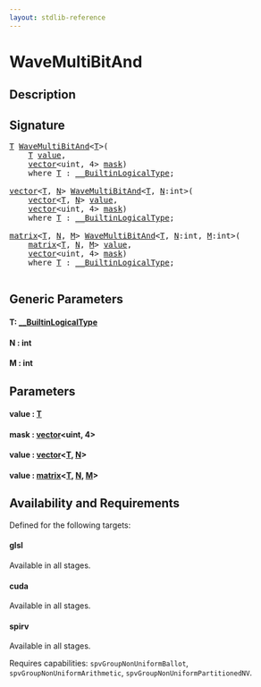 ```yaml
---
layout: stdlib-reference
---
```


# WaveMultiBitAnd

## Description





## Signature 

<pre>
<a href="wavemultibitand-049c.html#typeparam-T" class="code_type">T</a> <a href="wavemultibitand-049c.html">WaveMultiBitAnd</a>&lt;<a href="wavemultibitand-049c.html#typeparam-T" class="code_type">T</a>&gt;(
    <a href="wavemultibitand-049c.html#typeparam-T" class="code_type">T</a> <a href="wavemultibitand-049c.html#decl-value" class="code_param">value</a>,
    <a href="../types/vector/index.html" class="code_type">vector</a>&lt;<span class="code_keyword">uint</span>, 4&gt; <a href="wavemultibitand-049c.html#decl-mask" class="code_param">mask</a>)
    <span class='code_keyword'>where</span> <a href="wavemultibitand-049c.html#typeparam-T" class="code_type">T</a> : <a href="../interfaces/0_builtinlogicaltype-029g/index.html" class="code_type">__BuiltinLogicalType</a>;

<a href="../types/vector/index.html" class="code_type">vector</a>&lt;<a href="wavemultibitand-049c.html#typeparam-T" class="code_type">T</a>, <a href="wavemultibitand-049c.html#decl-N" class="code_var">N</a>&gt; <a href="wavemultibitand-049c.html">WaveMultiBitAnd</a>&lt;<a href="wavemultibitand-049c.html#typeparam-T" class="code_type">T</a>, <a href="wavemultibitand-049c.html#decl-N" class="code_var">N</a>:<span class="code_keyword">int</span>&gt;(
    <a href="../types/vector/index.html" class="code_type">vector</a>&lt;<a href="wavemultibitand-049c.html#typeparam-T" class="code_type">T</a>, <a href="wavemultibitand-049c.html#decl-N" class="code_var">N</a>&gt; <a href="wavemultibitand-049c.html#decl-value" class="code_param">value</a>,
    <a href="../types/vector/index.html" class="code_type">vector</a>&lt;<span class="code_keyword">uint</span>, 4&gt; <a href="wavemultibitand-049c.html#decl-mask" class="code_param">mask</a>)
    <span class='code_keyword'>where</span> <a href="wavemultibitand-049c.html#typeparam-T" class="code_type">T</a> : <a href="../interfaces/0_builtinlogicaltype-029g/index.html" class="code_type">__BuiltinLogicalType</a>;

<a href="../types/matrix/index.html" class="code_type">matrix</a>&lt;<a href="wavemultibitand-049c.html#typeparam-T" class="code_type">T</a>, <a href="wavemultibitand-049c.html#decl-N" class="code_var">N</a>, <a href="wavemultibitand-049c.html#decl-M" class="code_var">M</a>&gt; <a href="wavemultibitand-049c.html">WaveMultiBitAnd</a>&lt;<a href="wavemultibitand-049c.html#typeparam-T" class="code_type">T</a>, <a href="wavemultibitand-049c.html#decl-N" class="code_var">N</a>:<span class="code_keyword">int</span>, <a href="wavemultibitand-049c.html#decl-M" class="code_var">M</a>:<span class="code_keyword">int</span>&gt;(
    <a href="../types/matrix/index.html" class="code_type">matrix</a>&lt;<a href="wavemultibitand-049c.html#typeparam-T" class="code_type">T</a>, <a href="wavemultibitand-049c.html#decl-N" class="code_var">N</a>, <a href="wavemultibitand-049c.html#decl-M" class="code_var">M</a>&gt; <a href="wavemultibitand-049c.html#decl-value" class="code_param">value</a>,
    <a href="../types/vector/index.html" class="code_type">vector</a>&lt;<span class="code_keyword">uint</span>, 4&gt; <a href="wavemultibitand-049c.html#decl-mask" class="code_param">mask</a>)
    <span class='code_keyword'>where</span> <a href="wavemultibitand-049c.html#typeparam-T" class="code_type">T</a> : <a href="../interfaces/0_builtinlogicaltype-029g/index.html" class="code_type">__BuiltinLogicalType</a>;

</pre>

## Generic Parameters

####  <a id="typeparam-T"></a>T: [\_\_BuiltinLogicalType](../interfaces/0_builtinlogicaltype-029g/index.html)
####  <a id="decl-N"></a>N  : int
####  <a id="decl-M"></a>M  : int

## Parameters

####  <a id="decl-value"></a>value  : [T](wavemultibitand-049c.html#typeparam-T)
####  <a id="decl-mask"></a>mask  : [vector](../types/vector/index.html)\<uint, 4\>
####  <a id="decl-value"></a>value  : [vector](../types/vector/index.html)\<[T](../types/vector/index.html#typeparam-T), [N](../types/vector/index.html#decl-N)\>
####  <a id="decl-value"></a>value  : [matrix](../types/matrix/index.html)\<[T](../types/matrix/t-0.html), [N](../types/matrix/index.html#decl-N), [M](../types/matrix/index.html#decl-M)\>

## Availability and Requirements

Defined for the following targets:

#### glsl
Available in all stages.

#### cuda
Available in all stages.

#### spirv
Available in all stages.

Requires capabilities: `spvGroupNonUniformBallot`, `spvGroupNonUniformArithmetic`, `spvGroupNonUniformPartitionedNV`.


